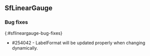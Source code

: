 ## SfLinearGauge

### Bug fixes
{:#sflineargauge-bug-fixes}

* \#254042 - LabelFormat will be updated properly when changing dynamically.